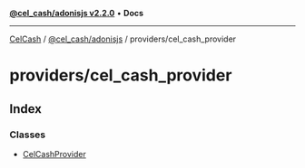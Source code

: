 [**@cel_cash/adonisjs v2.2.0**](../../README.md) • **Docs**

***

[CelCash](../../../../packages.md) / [@cel\_cash/adonisjs](../../README.md) / providers/cel\_cash\_provider

# providers/cel\_cash\_provider

## Index

### Classes

- [CelCashProvider](classes/CelCashProvider.md)
